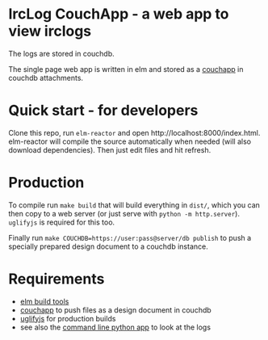 # IrcLog CouchApp - a web app to view irclogs

The logs are stored in couchdb.

The single page web app is written in elm and stored as a
[couchapp](http://couchapp.readthedocs.io/en/latest/intro/what-is-couchapp.html)
in couchdb attachments.


# Quick start - for developers

Clone this repo, run `elm-reactor` and open http://localhost:8000/index.html. elm-reactor
will compile the source automatically when needed (will also download dependencies).
Then just edit files and hit refresh.


# Production

To compile run `make build` that will build everything in `dist/`,
which you can then copy to a web server (or just serve with `python -m http.server`).
`uglifyjs` is required for this too.

Finally run `make COUCHDB=https://user:pass@server/db publish` to push a specially prepared design document to a couchdb instance.


# Requirements

* [elm build tools](https://guide.elm-lang.org/install.html)
* [couchapp](http://couchapp.readthedocs.io/en/latest/couchapp/install.html) to push files as a design document in couchdb
* [uglifyjs](https://github.com/mishoo/UglifyJS2) for production builds
* see also the [command line python app](https://gist.github.com/gdamjan/4279243/) to look at the logs
